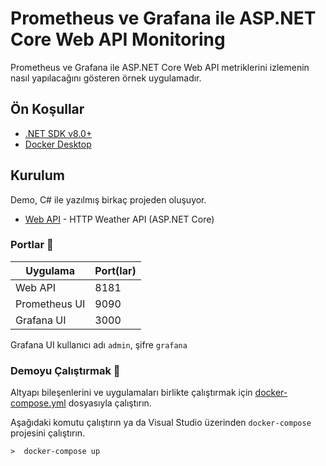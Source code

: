 # Prometheus ve Grafana ile ASP.NET Core Web API Monitoring 

Prometheus ve Grafana ile ASP.NET Core Web API metriklerini izlemenin nasıl yapılacağını gösteren örnek uygulamadır.

## Ön Koşullar

* [.NET SDK v8.0+](https://get.dot.net/)
* [Docker Desktop](https://www.docker.com/products/docker-desktop/)

## Kurulum

Demo, C# ile yazılmış birkaç projeden oluşuyor.
* [Web API](src/Api) - HTTP Weather API (ASP.NET Core)

### Portlar 🔌

| Uygulama                | Port(lar)  |
|-------------------------|------------|
| Web API                 | 8181       |
| Prometheus UI           | 9090       |
| Grafana UI              | 3000       |

Grafana UI kullanıcı adı `admin`, şifre `grafana`


### Demoyu Çalıştırmak 🚀

Altyapı bileşenlerini ve uygulamaları birlikte çalıştırmak için [docker-compose.yml](./docker-compose.yml) dosyasıyla çalıştırın.

Aşağıdaki komutu çalıştırın ya da Visual Studio üzerinden `docker-compose` projesini çalıştırın.

```shell
>  docker-compose up   
```